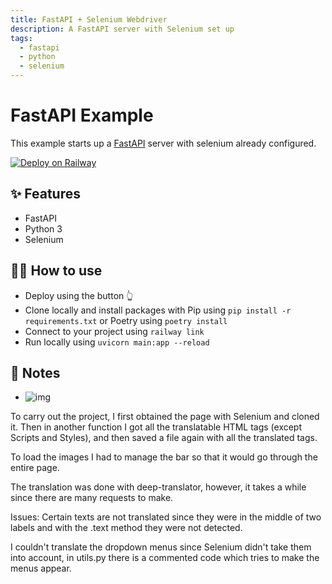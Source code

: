 ```yaml
---
title: FastAPI + Selenium Webdriver
description: A FastAPI server with Selenium set up
tags:
  - fastapi
  - python
  - selenium
---
```


# FastAPI Example

This example starts up a [FastAPI](https://fastapi.tiangolo.com/) server with selenium already configured.

[![Deploy on Railway](https://railway.app/button.svg)](https://railway.app/new/template/pXu4Vv?referralCode=qL1H20)

## ✨ Features

- FastAPI
- Python 3
- Selenium

## 💁‍♀️ How to use

- Deploy using the button 👆
- Clone locally and install packages with Pip using `pip install -r requirements.txt` or Poetry using `poetry install`
- Connect to your project using `railway link`
- Run locally using `uvicorn main:app --reload`

## 📝 Notes

- ![img](https://railway.app/button.svg)

To carry out the project, I first obtained the page with Selenium and cloned it. Then in another function I got all the translatable HTML tags (except Scripts and Styles), and then saved a file again with all the translated tags.

To load the images I had to manage the bar so that it would go through the entire page.

The translation was done with deep-translator, however, it takes a while since there are many requests to make.

Issues:
Certain texts are not translated since they were in the middle of two labels and with the .text method they were not detected.

I couldn't translate the dropdown menus since Selenium didn't take them into account, in utils.py there is a commented code which tries to make the menus appear.